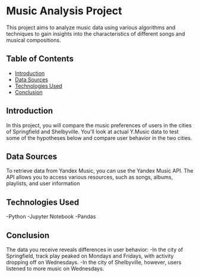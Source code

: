 # Music Analysis Project

This project aims to analyze music data using various algorithms and techniques to gain insights into the characteristics of different songs and musical compositions.

## Table of Contents

- [Introduction](#introduction)
- [Data Sources](#data-sources)
- [Technologies Used](#technologies-used)
- [Conclusion](#Conclusion )

## Introduction

In this project, you will compare the music preferences of users in the cities of Springfield and Shelbyville. You'll look at actual Y.Music data to test some of the hypotheses below and compare user behavior in the two cities.

## Data Sources

To retrieve data from Yandex Music, you can use the Yandex Music API. The API allows you to access various resources, such as songs, albums, playlists, and user information

## Technologies Used
-Python
-Jupyter Notebook
-Pandas

## Conclusion
The data you receive reveals differences in user behavior:
-In the city of Springfield, track play peaked on Mondays and Fridays, with activity dropping off on Wednesdays.
-In the city of Shelbyville, however, users listened to more music on Wednesdays.